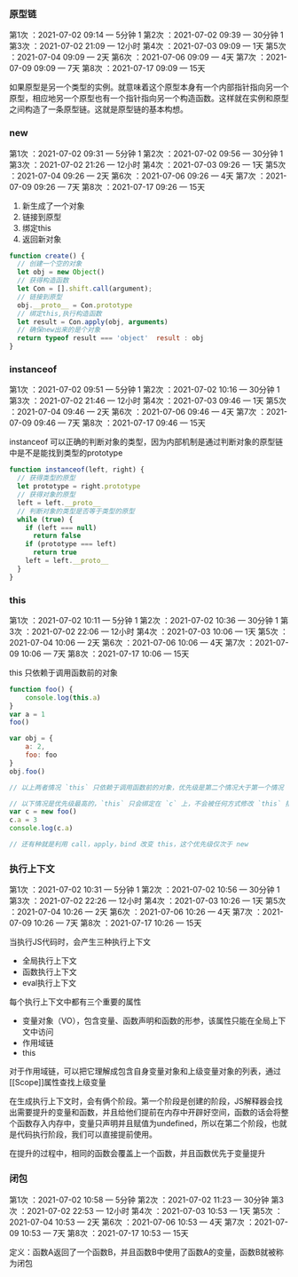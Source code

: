 ### 原型链    
第1次 ：2021-07-02 09:14 — 5分钟  1
第2次 ：2021-07-02 09:39 — 30分钟  1
第3次 ：2021-07-02 21:09 — 12小时
第4次 ：2021-07-03 09:09 — 1天
第5次 ：2021-07-04 09:09 — 2天
第6次 ：2021-07-06 09:09 — 4天
第7次 ：2021-07-09 09:09 — 7天
第8次 ：2021-07-17 09:09 — 15天

如果原型是另一个类型的实例。就意味着这个原型本身有一个内部指针指向另一个原型，相应地另一个原型也有一个指针指向另一个构造函数。这样就在实例和原型之间构造了一条原型链。这就是原型链的基本构想。

### new
第1次 ：2021-07-02 09:31 — 5分钟    1
第2次 ：2021-07-02 09:56 — 30分钟   1
第3次 ：2021-07-02 21:26 — 12小时
第4次 ：2021-07-03 09:26 — 1天
第5次 ：2021-07-04 09:26 — 2天
第6次 ：2021-07-06 09:26 — 4天
第7次 ：2021-07-09 09:26 — 7天
第8次 ：2021-07-17 09:26 — 15天

1. 新生成了一个对象
2. 链接到原型
3. 绑定this
4. 返回新对象

```JavaScript
function create() {
  // 创建一个空的对象
  let obj = new Object()
  // 获得构造函数
  let Con = [].shift.call(argument);
  // 链接到原型
  obj.__proto__ = Con.prototype
  // 绑定this,执行构造函数
  let result = Con.apply(obj, arguments)
  // 确保new出来的是个对象
  return typeof result === 'object'  result : obj
}
```

### instanceof
第1次 ：2021-07-02 09:51 — 5分钟  1
第2次 ：2021-07-02 10:16 — 30分钟  1
第3次 ：2021-07-02 21:46 — 12小时
第4次 ：2021-07-03 09:46 — 1天
第5次 ：2021-07-04 09:46 — 2天
第6次 ：2021-07-06 09:46 — 4天
第7次 ：2021-07-09 09:46 — 7天
第8次 ：2021-07-17 09:46 — 15天

instanceof 可以正确的判断对象的类型，因为内部机制是通过判断对象的原型链中是不是能找到类型的prototype
```JavaScript
function instanceof(left, right) {
  // 获得类型的原型
  let prototype = right.prototype
  // 获得对象的原型
  left = left.__proto__
  // 判断对象的类型是否等于类型的原型
  while (true) {
    if (left === null)
      return false
    if (prototype === left)
      return true
    left = left.__proto__
  }
}

```

### this
第1次 ：2021-07-02 10:11 — 5分钟       1
第2次 ：2021-07-02 10:36 — 30分钟      1
第3次 ：2021-07-02 22:06 — 12小时
第4次 ：2021-07-03 10:06 — 1天
第5次 ：2021-07-04 10:06 — 2天
第6次 ：2021-07-06 10:06 — 4天
第7次 ：2021-07-09 10:06 — 7天
第8次 ：2021-07-17 10:06 — 15天

this 只依赖于调用函数前的对象
```JavaScript
function foo() {
	console.log(this.a)
}
var a = 1
foo()

var obj = {
	a: 2,
	foo: foo
}
obj.foo()

// 以上两者情况 `this` 只依赖于调用函数前的对象，优先级是第二个情况大于第一个情况

// 以下情况是优先级最高的，`this` 只会绑定在 `c` 上，不会被任何方式修改 `this` 指向
var c = new foo()
c.a = 3
console.log(c.a)

// 还有种就是利用 call，apply，bind 改变 this，这个优先级仅次于 new
```

### 执行上下文
第1次 ：2021-07-02 10:31 — 5分钟  1
第2次 ：2021-07-02 10:56 — 30分钟  1
第3次 ：2021-07-02 22:26 — 12小时
第4次 ：2021-07-03 10:26 — 1天
第5次 ：2021-07-04 10:26 — 2天
第6次 ：2021-07-06 10:26 — 4天
第7次 ：2021-07-09 10:26 — 7天
第8次 ：2021-07-17 10:26 — 15天

当执行JS代码时，会产生三种执行上下文
* 全局执行上下文
* 函数执行上下文
* eval执行上下文

每个执行上下文中都有三个重要的属性

* 变量对象（VO），包含变量、函数声明和函数的形参，该属性只能在全局上下文中访问
* 作用域链
* this

对于作用域链，可以把它理解成包含自身变量对象和上级变量对象的列表，通过[[Scope]]属性查找上级变量

在生成执行上下文时，会有俩个阶段。第一个阶段是创建的阶段，JS解释器会找出需要提升的变量和函数，并且给他们提前在内存中开辟好空间，函数的话会将整个函数存入内存中，变量只声明并且赋值为undefined，所以在第二个阶段，也就是代码执行阶段，我们可以直接提前使用。

在提升的过程中，相同的函数会覆盖上一个函数，并且函数优先于变量提升

### 闭包
第1次 ：2021-07-02 10:58 — 5分钟
第2次 ：2021-07-02 11:23 — 30分钟
第3次 ：2021-07-02 22:53 — 12小时
第4次 ：2021-07-03 10:53 — 1天
第5次 ：2021-07-04 10:53 — 2天
第6次 ：2021-07-06 10:53 — 4天
第7次 ：2021-07-09 10:53 — 7天
第8次 ：2021-07-17 10:53 — 15天

定义：函数A返回了一个函数B，并且函数B中使用了函数A的变量，函数B就被称为闭包